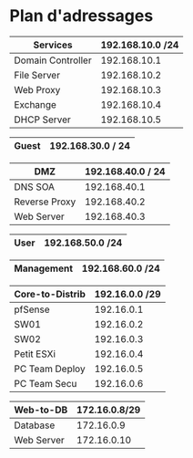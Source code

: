 # Plan d'adressages

| Services | 192.168.10.0 /24 |
|----------|------------------|
| Domain Controller | 192.168.10.1|
|File Server|192.168.10.2|
|Web Proxy|192.168.10.3|
|Exchange|192.168.10.4|
|DHCP Server|192.168.10.5|


| Guest | 192.168.30.0 / 24 |
|----- | ------ |


| DMZ | 192.168.40.0 / 24|
|----- | ------ |
|DNS SOA|192.168.40.1|
|Reverse Proxy|192.168.40.2|
|Web Server|192.168.40.3|


|User|192.168.50.0 /24|
|----- | ------ |


|Management|192.168.60.0 /24|
|----- | ------ |

|Core-to-Distrib| 192.16.0.0 /29 |
|----------------| ------------------|
|pfSense|192.16.0.1|
|SW01|192.16.0.2|
|SW02|192.16.0.3|
|Petit ESXi|192.16.0.4|
|PC Team Deploy |192.16.0.5|
|PC Team Secu |192.16.0.6|

| Web-to-DB|	172.16.0.8/29 |
| ----------|------------ |
| Database	| 172.16.0.9 | 
| Web Server	|172.16.0.10 |
